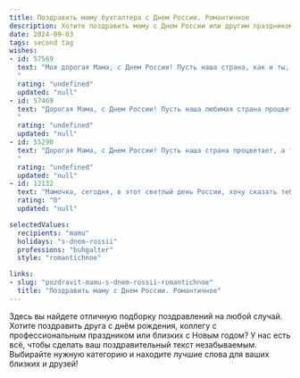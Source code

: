 ```yaml
---
title: Поздравить маму бухгалтера с Днем России. Романтичное
description: Хотите поздравить маму с Днем России или другим праздником? Наш ИИ создаст незабываемое поздравление, а вы обязательно выделитесь среди других.  
date: 2024-09-03
tags: second tag
wishes:
- id: 57569
  text: "Моя дорогая Мама, с Днем России! Пусть наша страна, как и ты, всегда будет сильной,  уверенной в себе и  полной любви.  Пусть твоя работа бухгалтера приносит тебе радость и финансовое благополучие, ведь ты вкладываешь в нее столько заботы и  преданности.  Я  люблю тебя,  с праздником!
  "
  rating: "undefined"
  updated: "null"
- id: 57469
  text: "Дорогая Мама, с Днем России! Пусть наша любимая страна процветает, а ты, как всегда, остаёшься её опорой, как настоящий бухгалтер, строящий крепкую финансовую основу нашей семьи.  С любовью и благодарностью за твою заботу и нежность!
  "
  rating: "undefined"
  updated: "null"
- id: 55290
  text: "Дорогая Мама, с Днем России! Пусть наша страна процветает, а ты, моя любимая бухгалтерша, всегда будешь окружена любовью, счастьем и успехом. Ты — основа нашего дома, моя нежная душа, моя опора и вдохновение.
  "
  rating: "undefined"
  updated: "null"
- id: 12132
  text: "Мамочка, сегодня, в этот светлый день России, хочу сказать тебе огромное спасибо за всё, что ты делаешь для нас с папой. Твоя мудрость и забота, как бухгалтер, делают нашу жизнь более упорядоченной и спокойной. Пусть каждый день приносит тебе радость и улыбки, а любовь твоя будет всегда с нами. С Днём России, дорогая! Ты – наша гордость и опора."
  rating: "0"
  updated: "null"

selectedValues:
  recipients: "mamu"
  holidays: "s-dnem-rossii"
  professions: "buhgalter"
  style: "romantichnoe"

links:
- slug: "pozdravit-mamu-s-dnem-rossii-romantichnoe"
  title: "Поздравить маму с Днем России. Романтичное"
---
```


Здесь вы найдете отличную подборку поздравлений на любой случай. 
Хотите поздравить друга с днём рождения, коллегу с профессиональным праздником или близких с Новым годом? У нас есть всё, чтобы сделать ваш поздравительный текст незабываемым. Выбирайте нужную категорию и находите лучшие слова для ваших близких и друзей!
